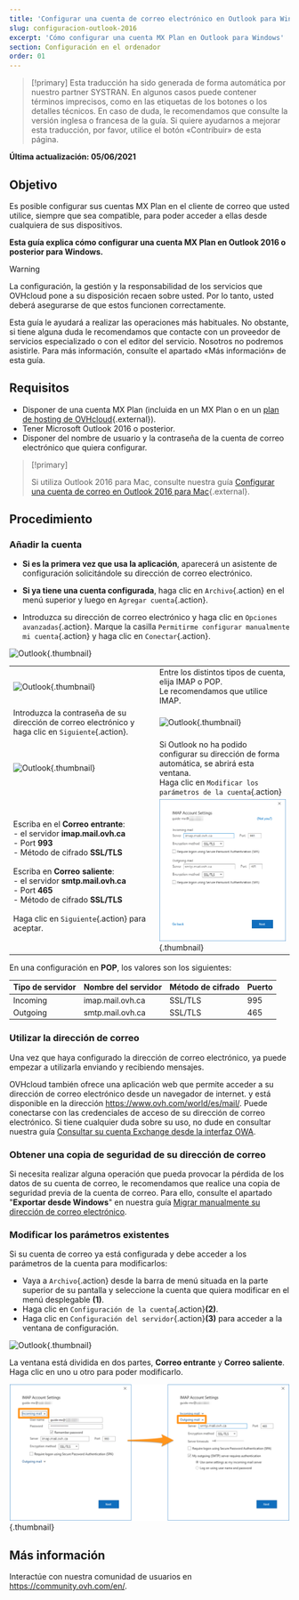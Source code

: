 ```yaml
---
title: 'Configurar una cuenta de correo electrónico en Outlook para Windows'
slug: configuracion-outlook-2016
excerpt: 'Cómo configurar una cuenta MX Plan en Outlook para Windows'
section: Configuración en el ordenador
order: 01
---
```


> [!primary]
> Esta traducción ha sido generada de forma automática por nuestro partner SYSTRAN. En algunos casos puede contener términos imprecisos, como en las etiquetas de los botones o los detalles técnicos. En caso de duda, le recomendamos que consulte la versión inglesa o francesa de la guía. Si quiere ayudarnos a mejorar esta traducción, por favor, utilice el botón «Contribuir» de esta página.
>
 
**Última actualización: 05/06/2021**

## Objetivo

Es posible configurar sus cuentas MX Plan en el cliente de correo que usted utilice, siempre que sea compatible, para poder acceder a ellas desde cualquiera de sus dispositivos.

**Esta guía explica cómo configurar una cuenta MX Plan en Outlook 2016 o posterior para Windows.**


> [!warning]
>
> La configuración, la gestión y la responsabilidad de los servicios que OVHcloud pone a su disposición recaen sobre usted. Por lo tanto, usted deberá asegurarse de que estos funcionen correctamente.
> 
> Esta guía le ayudará a realizar las operaciones más habituales. No obstante, si tiene alguna duda le recomendamos que contacte con un proveedor de servicios especializado o con el editor del servicio. Nosotros no podremos asistirle. Para más información, consulte el apartado «Más información» de esta guía.
> 


## Requisitos

- Disponer de una cuenta MX Plan (incluida en un MX Plan o en un [plan de hosting de OVHcloud](https://www.ovhcloud.com/es/web-hosting/){.external}).
- Tener Microsoft Outlook 2016 o posterior.
- Disponer del nombre de usuario y la contraseña de la cuenta de correo electrónico que quiera configurar.
 
> [!primary]
>
> Si utiliza Outlook 2016 para Mac, consulte nuestra guía [Configurar una cuenta de correo en Outlook 2016 para Mac](https://docs.ovh.com/us/es/emails/configuracion-outlook-2016-mac/){.external}.
>

## Procedimiento

### Añadir la cuenta

- **Si es la primera vez que usa la aplicación**, aparecerá un asistente de configuración solicitándole su dirección de correo electrónico.

- **Si ya tiene una cuenta configurada**, haga clic en `Archivo`{.action} en el menú superior y luego en `Agregar cuenta`{.action}.

- Introduzca su dirección de correo electrónico y haga clic en `Opciones avanzadas`{.action}. Marque la casilla `Permitirme configurar manualmente mi cuenta`{.action} y haga clic en `Conectar`{.action}. 

![Outlook](images/config-outlook-mxplan01.png){.thumbnail}

| | |
|---|---|
|![Outlook](images/config-outlook-mxplan02.png){.thumbnail}|Entre los distintos tipos de cuenta, elija IMAP o POP. <br>Le recomendamos que utilice IMAP.|
|Introduzca la contraseña de su dirección de correo electrónico y haga clic en `Siguiente`{.action}. |![Outlook](images/config-outlook-mxplan03.png){.thumbnail}|
|![Outlook](images/config-outlook-mxplan04.png){.thumbnail}|Si Outlook no ha podido configurar su dirección de forma automática, se abrirá esta ventana. <br>Haga clic en `Modificar los parámetros de la cuenta`{.action} |
|Escriba en el **Correo entrante**: <br>- el servidor **imap.mail.ovh.ca** <br>- Port **993**<br>- Método de cifrado **SSL/TLS**<br><br>Escriba en **Correo saliente**: <br>- el servidor **smtp.mail.ovh.ca** <br>- Port **465**<br>- Método de cifrado **SSL/TLS**<br><br>Haga clic en `Siguiente`{.action} para aceptar. |![Outlook](images/config-outlook-mxplan05-ca.png){.thumbnail}|


En una configuración en **POP**, los valores son los siguientes:

|Tipo de servidor|Nombre del servidor|Método de cifrado|Puerto|
|---|---|---|---|
|Incoming|imap.mail.ovh.ca|SSL/TLS|995|
|Outgoing|smtp.mail.ovh.ca|SSL/TLS|465|

### Utilizar la dirección de correo

Una vez que haya configurado la dirección de correo electrónico, ya puede empezar a utilizarla enviando y recibiendo mensajes.

OVHcloud también ofrece una aplicación web que permite acceder a su dirección de correo electrónico desde un navegador de internet. y está disponible en la dirección <https://www.ovh.com/world/es/mail/>. Puede conectarse con las credenciales de acceso de su dirección de correo electrónico. Si tiene cualquier duda sobre su uso, no dude en consultar nuestra guía [Consultar su cuenta Exchange desde la interfaz OWA](https://docs.ovh.com/us/es/microsoft-collaborative-solutions/exchange_2016_guia_de_uso_de_outlook_web_app/).

### Obtener una copia de seguridad de su dirección de correo

Si necesita realizar alguna operación que pueda provocar la pérdida de los datos de su cuenta de correo, le recomendamos que realice una copia de seguridad previa de la cuenta de correo. Para ello, consulte el apartado "**Exportar desde Windows**" en nuestra guía [Migrar manualmente su dirección de correo electrónico](https://docs.ovh.com/us/es/emails/migrar-sus-direcciones-de-correo-manualmente/#exportar-desde-windows).


### Modificar los parámetros existentes

Si su cuenta de correo ya está configurada y debe acceder a los parámetros de la cuenta para modificarlos:

- Vaya a `Archivo`{.action} desde la barra de menú situada en la parte superior de su pantalla y seleccione la cuenta que quiera modificar en el menú desplegable **(1)**.
- Haga clic en `Configuración de la cuenta`{.action}**(2)**.
- Haga clic en `Configuración del servidor`{.action}**(3)** para acceder a la ventana de configuración.

![Outlook](images/config-outlook-mxplan06.png){.thumbnail}

La ventana está dividida en dos partes, **Correo entrante** y **Correo saliente**. Haga clic en uno u otro para poder modificarlo.

![Outlook](images/config-outlook-mxplan07-ca.png){.thumbnail}

## Más información

Interactúe con nuestra comunidad de usuarios en <https://community.ovh.com/en/>.
